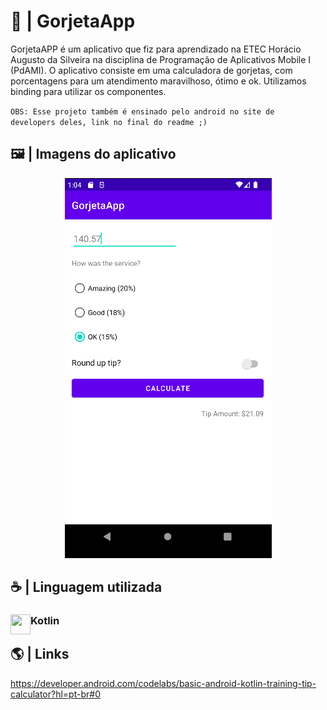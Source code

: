 # 💸 | GorjetaApp

GorjetaAPP é um aplicativo que fiz para aprendizado na ETEC Horácio Augusto da Silveira na disciplina de Programação de Aplicativos Mobile I (PdAMI).
O aplicativo consiste em uma calculadora de gorjetas, com porcentagens para um atendimento maravilhoso, ótimo e ok.
Utilizamos binding para utilizar os componentes.

<code>OBS: Esse projeto também é ensinado pelo android no site de developers deles, link no final do readme ;)</code>

## 🖼️ | Imagens do aplicativo

<div align="center">
<img src="./imagensreadme/imagemapp.png"> 
</div>

## ☕ | Linguagem utilizada
<div>
<img src="https://skillicons.dev/icons?i=kotlin" width=32 height=32 align="left">
  <h3 align="left">Kotlin</h3>
</div>

## 🌎 | Links

https://developer.android.com/codelabs/basic-android-kotlin-training-tip-calculator?hl=pt-br#0
